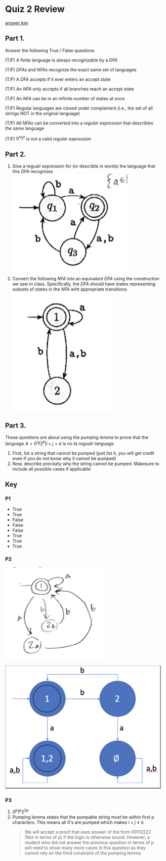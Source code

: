 # Quiz 2 Review
[answer key](#key)

## Part 1.
Answer the following True / False questions

(T/F) A finite language is always recognizable by a $DFA$

(T/F) $DFAs$ and $NFAs$ recognize the exact same set of languages

(T/F) A $DFA$ accepts if it ever enters an accept state

(T/F) An $NFA$ only accepts if all branches reach an accept state

(T/F) An $NFA$ can be in an infinite number of states at once

(T/F) Regular languages are closed under complement (i.e., the set of all strings NOT in the original language)

(T/F) All $NFAs$ can be converted into a _regular expression_ that describles the same language

(T/F) $0^n1^n$ is not a valid _regular expression_

## Part 2.
1. Give a regualr expression for (or describle in words) the language that this $DFA$ recognizes
![g1](https://raw.githubusercontent.com/patrickwuva/dmt2-prep/main/images/g1.png?token=GHSAT0AAAAAACMM2MMT3UN374QVBS7BVU76ZRQJFQQ)

2. Convert the following $NFA$ into an equivalent $DFA$ using the construction we saw in class. Specifically, the $DFA$ should have states representing subsets of states in the $NFA$ wiht appropriate transitions.
![g2](https://raw.githubusercontent.com/patrickwuva/dmt2-prep/main/images/g2.png?token=GHSAT0AAAAAACMM2MMSSRUAI6QQZ3KBX3KGZRQJHZQ)

## Part 3.
These questions are about using the pumping lemma to prove that the language $A = {0^i1^j2^k|i + j = k}$ is no ta _regualr language_

1. First, list a string that cannot be pumped (just list it, you will get credit even if you do not know why it cannot be pumped)
2. Now, describe precisely why the string cannot be pumped. Makesure to include all possible cases if applicable

## Key 
### P1
- True
- True
- False
- False
- False
- True
- True
- True
### P2
![g1a](https://raw.githubusercontent.com/patrickwuva/dmt2-prep/main/images/g1a.png?token=GHSAT0AAAAAACMM2MMSEUNIROBDRV4XI3AOZRQJNTQ)

![g2a](https://raw.githubusercontent.com/patrickwuva/dmt2-prep/main/images/g2a.png?token=GHSAT0AAAAAACMM2MMT3WTVBJ3EY2M5KBNEZRQJN4Q)

### P3
1. $0^{p}1^{p}2^{2p}$
2. Pumping lemma states that the pumpable string must be within first p characters. This means all 0's are pumped which makes $i + j \neq k$
   >We will accept a proof that uses answer of the form 00112222 (Not in terms of p) if the logic is otherwise sound. However, a student who did not answer the previous question in terms of p will need to show many more cases in this question as they cannot rely on the third constraint of the pumping lemma
